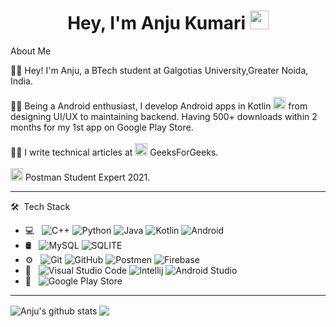 <h1 align="center">Hey, I'm Anju Kumari <img src="https://raw.githubusercontent.com/aemmadi/aemmadi/master/wave.gif" width="30px"></h1> 
 About Me 
 
 👩‍🎓 Hey! I'm Anju, a BTech student at Galgotias University,Greater Noida, India.<br><br>
 👩‍💻 Being a Android enthusiast, I develop Android apps in Kotlin 
<img src ="https://icon2.cleanpng.com/20180712/jwy/kisspng-android-software-development-kotlin-mobile-app-dev-android-programming-5b47975c5aa9f1.4404467115314184603714.jpg" width=20 height=20> from designing UI/UX to maintaining backend. Having 500+ downloads within 2 months for my 1st app on Google Play Store.
<br><br>
✍🏻 I write technical articles at 
<img src ="https://media.geeksforgeeks.org/wp-content/cdn-uploads/20190710102234/download3.png" width = 20 height = 20> GeeksForGeeks.<br><br>
<img src="https://api.badgr.io/public/assertions/O1cPYrAgTKaj4D99DJsh3g/image" width =20 height =20> Postman Student Expert 2021.
<hr>

🛠 &nbsp;Tech Stack

- 💻 &nbsp;
  ![C++](https://img.shields.io/badge/C%2B%2B-00599C?style=for-the-badge&logo=c%2B%2B&logoColor=white)
  ![Python](https://img.shields.io/badge/Python-3776AB?style=for-the-badge&logo=python&logoColor=white)
  ![Java](https://img.shields.io/badge/Java-ED8B00?style=for-the-badge&logo=java&logoColor=white)
  ![Kotlin](https://img.shields.io/badge/Kotlin-0095D5?&style=for-the-badge)
  ![Android](https://img.shields.io/badge/Android-3DDC84?style=for-the-badge&logo=android&logoColor=white)
- 🛢 &nbsp;
  ![MySQL](	https://img.shields.io/badge/MySQL-00000F?style=for-the-badge&logo=mysql&logoColor=white)
  ![SQLITE](https://img.shields.io/badge/SQLite-07405E?style=for-the-badge&logo=sqlite&logoColor=white)
- ⚙️ &nbsp;
  ![Git](https://img.shields.io/badge/Git-F05032?style=for-the-badge&logo=git&logoColor=white)
  ![GitHub](https://img.shields.io/badge/GitHub-100000?style=for-the-badge&logo=github&logoColor=white)
  ![Postmen](https://img.shields.io/badge/Postman-FF6C37?style=for-the-badge&logo=Postman&logoColor=white)
  ![Firebase](https://img.shields.io/badge/firebase-ffca28?style=for-the-badge&logo=firebase&logoColor=black)
- 🔧 &nbsp;
  ![Visual Studio Code](https://img.shields.io/badge/Visual_Studio_Code-0078D4?style=for-the-badge&logo=visual%20studio%20code&logoColor=white)
  ![Intellij](https://img.shields.io/badge/IntelliJIDEA-000000.svg?style=for-the-badge&logo=intellij-idea&logoColor=white)
  ![Android Studio](https://img.shields.io/badge/Android_Studio-3DDC84?style=for-the-badge&logo=android-studio&logoColor=white)
- 🛒 &nbsp;
  ![Google Play Store](https://img.shields.io/badge/Google_Play-414141?style=for-the-badge&logo=google-play&logoColor=white)

<hr>

<img align="center" src="https://github-readme-stats.vercel.app/api?username=anju1415&show_icons=true&include_all_commits=true&theme=tokyonight" alt="Anju's      github stats" />
  <a href="https://github.com/Anju1415/github-readme-stats">
  <img align="center" src="https://github-readme-stats.vercel.app/api/top-langs/?username=Anju1415&layout=ompact&theme=blue-green" />
</a> 

